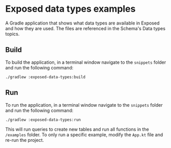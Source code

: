 # Exposed data types examples

A Gradle application that shows what data types are available in Exposed and how they are used.
The files are referenced in the Schema's Data types topics.

## Build

To build the application, in a terminal window navigate to the `snippets` folder and run the following command:

```shell
./gradlew :exposed-data-types:build
```

## Run

To run the application, in a terminal window navigate to the `snippets` folder and run the following command:

```shell
./gradlew :exposed-data-types:run
```

This will run queries to create new tables and run all functions in the `/examples` folder.
To only run a specific example, modify the `App.kt` file and re-run the project.
